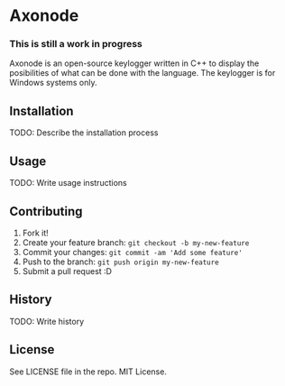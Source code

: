 # Axonode
### This is still a work in progress
Axonode is an open-source keylogger written in C++ to display the posibilities of what can be done with the language. The keylogger is for Windows systems only.

## Installation

TODO: Describe the installation process

## Usage

TODO: Write usage instructions

## Contributing

1. Fork it!
2. Create your feature branch: `git checkout -b my-new-feature`
3. Commit your changes: `git commit -am 'Add some feature'`
4. Push to the branch: `git push origin my-new-feature`
5. Submit a pull request :D

## History

TODO: Write history

## License

See LICENSE file in the repo. MIT License.
